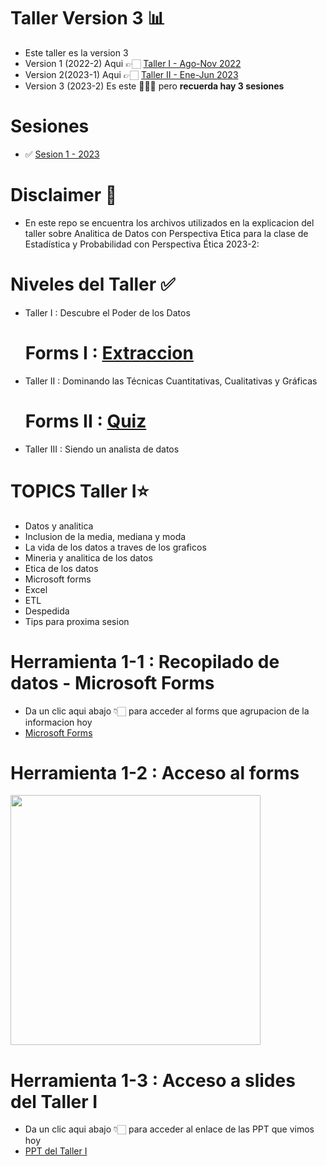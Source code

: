# Taller Version 3 📊
* Este taller es la version 3 
* Version 1 (2022-2) Aqui 👉🏻 [Taller I - Ago-Nov 2022]()
* Version 2(2023-1) Aqui  👉🏻 [Taller II - Ene-Jun 2023](https://mailunicundiedu-my.sharepoint.com/:p:/g/personal/jcastilloa_ucundinamarca_edu_co/EXIvzxZo1CRMoTgW3mck4m4BKA2KApvILf4LbAFnP6uxZw?e=oMfw1L)
* Version 3 (2023-2) Es este 🙋🏼‍♀️ pero <strong>recuerda hay 3 sesiones</strong>

# Sesiones

* ✅ [Sesion 1 - 2023](https://mailunicundiedu-my.sharepoint.com/:p:/g/personal/jcastilloa_ucundinamarca_edu_co/ESVFzezqG4ZJriQXsOXh5zIB8s0USI1DZZDP-mkd55u77g?e=KsegHd)

# Disclaimer 🎯
* En este repo se encuentra los archivos utilizados en la explicacion del taller sobre Analitica de Datos con Perspectiva Etica para la clase de Estadística  y Probabilidad con Perspectiva Ética 2023-2:

# Niveles del Taller ✅
* Taller I : Descubre el Poder de los Datos
  # Forms I : [Extraccion](https://forms.office.com/Pages/ResponsePage.aspx?id=oGfaB0MfjE6Xf1-ItkcO5piOJwLQXdNJg0MUKLXzOUZUM0s0WDFCRUxRMlZIVjVRMjI4SjRCOTVXVi4u)
* Taller II : Dominando las Técnicas Cuantitativas, Cualitativas y Gráficas
  # Forms II : [Quiz](https://forms.office.com/Pages/ResponsePage.aspx?id=oGfaB0MfjE6Xf1-ItkcO5piOJwLQXdNJg0MUKLXzOUZURVZBMDFQNlVUOVBNRzhPQ1NQTE5CSFhaRS4u)
* Taller III : Siendo un analista de datos

# TOPICS Taller I⭐️
* Datos y analitica
* Inclusion de la media, mediana y moda
* La vida de los datos a traves de los graficos
* Mineria y analitica de los datos
* Etica de los datos
* Microsoft forms
* Excel
* ETL
* Despedida
* Tips para proxima sesion

# Herramienta 1-1 : Recopilado de datos - Microsoft Forms
* Da un clic aqui abajo 👇🏻 para acceder al forms que agrupacion de la informacion hoy 
* [Microsoft Forms](https://forms.office.com/Pages/ResponsePage.aspx?id=oGfaB0MfjE6Xf1-ItkcO5piOJwLQXdNJg0MUKLXzOUZUM0s0WDFCRUxRMlZIVjVRMjI4SjRCOTVXVi4u)

# Herramienta 1-2 : Acceso al forms
<img align="center" width="400" src="https://user-images.githubusercontent.com/96964513/265598333-cf012a46-763a-4371-9fde-251c572ea068.png" />

# Herramienta 1-3 : Acceso a slides del Taller I
* Da un clic aqui abajo 👇🏻 para acceder al enlace de las PPT que vimos hoy 
* [PPT del Taller I](https://mailunicundiedu-my.sharepoint.com/:p:/g/personal/jcastilloa_ucundinamarca_edu_co/ESVFzezqG4ZJriQXsOXh5zIB8s0USI1DZZDP-mkd55u77g?rtime=2X1ixiKu20g)
